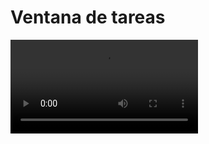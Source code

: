 # Ventana de tareas

<video controls><source src="https://digi21.blob.core.windows.net/videos-ayuda/desarrollo/15.%20Ventana%20de%20tareas.mp4" type="video/mp4"></video>



